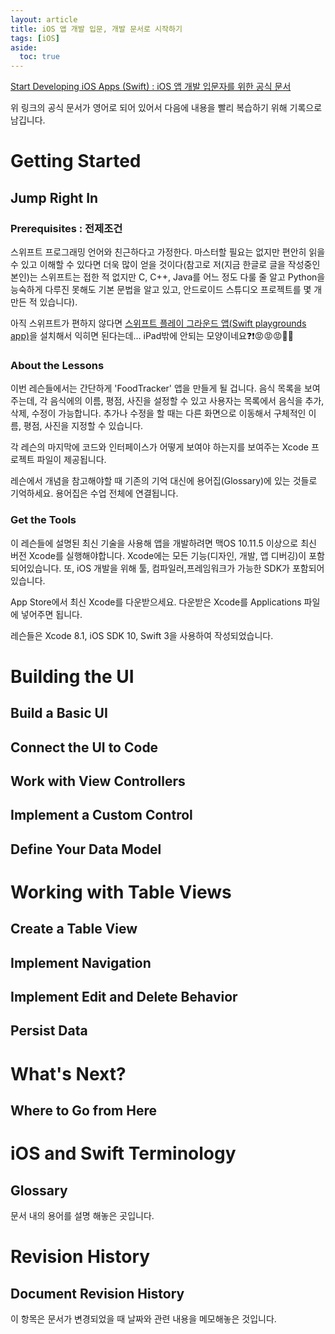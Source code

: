 ```yaml
---
layout: article
title: iOS 앱 개발 입문, 개발 문서로 시작하기
tags: [iOS]
aside:
  toc: true
---
```

[Start Developing iOS Apps (Swift) : iOS 앱 개발 입문자를 위한 공식 문서](https://developer.apple.com/library/archive/referencelibrary/GettingStarted/DevelopiOSAppsSwift/index.html#//apple_ref/doc/uid/TP40015214-CH2-SW1)

위 링크의 공식 문서가 영어로 되어 있어서 다음에 내용을 빨리 복습하기 위해 기록으로 남깁니다.

# Getting Started
## Jump Right In
### Prerequisites : 전제조건
스위프트 프로그래밍 언어와 친근하다고 가정한다. 마스터할 필요는 없지만 편안히 읽을 수 있고 이해할 수 있다면 더욱 많이 얻을 것이다(참고로 저(지금 한글로 글을 작성중인 본인)는 스위프트는 접한 적 없지만 C, C++, Java를 어느 정도 다룰 줄 알고 Python을 능숙하게 다루진 못해도 기본 문법을 알고 있고, 안드로이드 스튜디오 프로젝트를 몇 개 만든 적 있습니다).

아직 스위프트가 편하지 않다면 [스위프트 플레이 그라운드 앱(Swift playgrounds app)](https://apps.apple.com/us/app/swift-playgrounds/id908519492)을 설치해서 익히면 된다는데... iPad밖에 안되는 모양이네요:question::exclamation::rage::rage::rage::anger::punch:

### About the Lessons
이번 레슨들에서는 간단하게 'FoodTracker' 앱을 만들게 될 겁니다. 음식 목록을 보여주는데, 각 음식에의 이름, 평점, 사진을 설정할 수 있고 사용자는 목록에서 음식을 추가, 삭제, 수정이 가능합니다. 추가나 수정을 할 때는 다른 화면으로 이동해서 구체적인 이름, 평점, 사진을 지정할 수 있습니다.

각 레슨의 마지막에 코드와 인터페이스가 어떻게 보여야 하는지를 보여주는 Xcode 프로젝트 파일이 제공됩니다.

레슨에서 개념을 참고해야할 때 기존의 기억 대신에 용어집(Glossary)에 있는 것들로 기억하세요. 용어집은 수업 전체에 연결됩니다.

### Get the Tools
이 레슨들에 설명된 최신 기술을 사용해 앱을 개발하려면 맥OS 10.11.5 이상으로 최신 버전 Xcode를 실행해야합니다. Xcode에는 모든 기능(디자인, 개발, 앱 디버깅)이 포함되어있습니다. 또, iOS 개발을 위해 툴, 컴파일러,프레임워크가 가능한 SDK가 포함되어 있습니다.

App Store에서 최신 Xcode를 다운받으세요. 다운받은 Xcode를 Applications 파일에 넣어주면 됩니다.

레슨들은 Xcode 8.1, iOS SDK 10, Swift 3을 사용하여 작성되었습니다.

# Building the UI
## Build a Basic UI
## Connect the UI to Code
## Work with View Controllers
## Implement a Custom Control
## Define Your Data Model

# Working with Table Views
## Create a Table View
## Implement Navigation
## Implement Edit and Delete Behavior
## Persist Data

# What's Next?
## Where to Go from Here

# iOS and Swift Terminology
## Glossary
문서 내의 용어를 설명 해놓은 곳입니다.

# Revision History
## Document Revision History
이 항목은 문서가 변경되었을 때 날짜와 관련 내용을 메모해놓은 것입니다.
